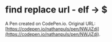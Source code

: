 # find replace url - elf -> $

A Pen created on CodePen.io. Original URL: [https://codepen.io/nathanpuls/pen/NWJjZdj](https://codepen.io/nathanpuls/pen/NWJjZdj).

